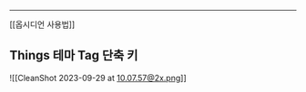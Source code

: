 
__________________
[[옵시디언 사용법]]



## Things 테마 Tag 단축 키
![[CleanShot 2023-09-29 at 10.07.57@2x.png]]
